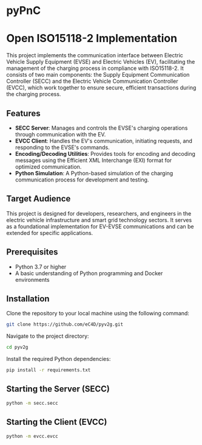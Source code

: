 # pyPnC

# Open ISO15118-2 Implementation

This project implements the communication interface between Electric Vehicle Supply Equipment (EVSE) and Electric Vehicles (EV), facilitating the management of the charging process in compliance with ISO15118-2. It consists of two main components: the Supply Equipment Communication Controller (SECC) and the Electric Vehicle Communication Controller (EVCC), which work together to ensure secure, efficient transactions during the charging process.

## Features

- **SECC Server**: Manages and controls the EVSE's charging operations through communication with the EV.
- **EVCC Client**: Handles the EV's communication, initiating requests, and responding to the EVSE's commands.
- **Encoding/Decoding Utilities**: Provides tools for encoding and decoding messages using the Efficient XML Interchange (EXI) format for optimized communication.
- **Python Simulation**: A Python-based simulation of the charging communication process for development and testing.

## Target Audience

This project is designed for developers, researchers, and engineers in the electric vehicle infrastructure and smart grid technology sectors. It serves as a foundational implementation for EV-EVSE communications and can be extended for specific applications.

## Prerequisites

- Python 3.7 or higher
- A basic understanding of Python programming and Docker environments

## Installation

Clone the repository to your local machine using the following command:

```bash
git clone https://github.com/eC4D/pyv2g.git
```
Navigate to the project directory:

```bash
cd pyv2g
```

Install the required Python dependencies:

```bash
pip install -r requirements.txt
```

## Starting the Server (SECC)
```bash
python -m secc.secc
```

## Starting the Client (EVCC)
```bash
python -m evcc.evcc
```





